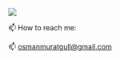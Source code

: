 ![](https://komarev.com/ghpvc/?username=osmanmuratgull)

📫 How to reach me:

📫 osmanmuratgull@gmail.com
